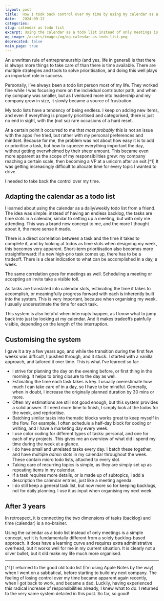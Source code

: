 ```yaml
---
layout: post
title:  How I took back control over my time by using my calendar as a todo list
date:   2024-09-12
categories: 
slug: calendar as todo list
excerpt: Using the calendar as a todo list instead of only meetings is a simple concept, yet it is fundamentally different from a solely backlog-based approach.
og_image: /assets/images/og/og-calendar-as-todo-list.png
deprecated: false
main_page: true
---
```

An unwritten rule of entrepreneurship (and yes, life in general) is that there is always more things to take care of than there is time available. There are multiple strategies and tools to solve prioritisation, and doing this well plays an important role in success.

Personally, I’ve always been a todo list person most of my life. They worked fine while I was focusing more on the individual contributor path, and when my company was smaller, but as I ventured more into leadership and my company grew in size, it slowly became a source of frustration. 

My todo lists have a tendency of being endless. I keep on adding new items, and even if everything is properly prioritised and categorised, there is just no end in sight, with the (not so) rare occasions of a hard reset. 

At a certain point it occurred to me that *most probably* this is not an issue with the apps I’ve tried, but rather with my personal preferences and mindset. Because for me, the problem was not about how easy it is to add or prioritise a task, but how to squeeze everything important the day, without getting overwhelmed by their sheer amount. This became even more apparent as the scope of my responsibilities grew: my company reaching a certain scale, then becoming a VP at a unicorn after an exit.[^1] It was getting increasingly difficult to allocate time for every topic I wanted to drive. 

I needed to take back the control over my time.

## Adapting the calendar as a todo list
I learned about using the calendar as a daily/weekly todo list from a friend. The idea was simple: instead of having an endless backlog, the tasks are time slots in a calendar, similar to setting up a meeting, but with only me attending. This was a brand new concept to me, and the more I thought about it, the more sense it made. 

There is a direct correlation between a task and the time it takes to complete it, and by looking at todos as time slots when designing my week, this becomes very apparent. Short-term prioritisation also becomes more straightforward: if a new high-prio task comes up, there has to be a tradeoff. There is a clear indication to what can be accomplished in a day, a week. 

The same correlation goes for meetings as well. Scheduling a meeting or accepting an invite take a visible toll.

As tasks are translated into calendar slots, estimating the time it takes to accomplish, or meaningfully progress forward with each is inherently built into the system. This is very important, because when organising my week, I usually underestimate the time for each task.

This system is also helpful when interrupts happen, as I know what to jump back into just by looking at my calendar. And it makes tradeoffs painfully visible, depending on the length of the interruption.

## Customising the system
I gave it a try a few years ago, and while the transition during the first few weeks was difficult, I pushed through, and it stuck. I started with a vanilla approach, and tailored it over time. This is what I’ve learned so far:

- I strive for planning the day on the evening before, or first thing in the morning. It helps to bring closure to the day as well.
- Estimating the time each task takes is key. I usually overestimate how much I can take care of in a day, so I have to be mindful. Generally, when in doubt, I increase the originally planned duration by 30 mins or more.
- Often my estimations are still not good enough, but this system provides a solid answer. If I need more time to finish, I simply look at the todos for the week, and reprioritise.
- Batching similar tasks into thematic blocks works great to keep myself in the flow. For example, I often schedule a half-day block for coding or writing, and I have a marketing day every week.
- I use color coding for different types of tasks: personal, and one for each of my projects. This gives me an overview of what did I spend my time during the week at a glance.
- I do have small and unrelated tasks every day. I batch these together, and have multiple *admin* slots in my calendar throughout the week. These contain micro todo lists, attached to every slot.
- Taking care of recurring topics is simple, as they are simply set up as repeating items in my calendar.
- If a task requires more details, or is made up of subtopics, I add a description the calendar entries, just like a meeting agenda.
- I do still keep a general task list, but now more so for keeping backlogs, not for daily planning. I use it as input when organising my next week.

## After 3 years
In retrospect, it is connecting the two dimensions of tasks (backlog) and time (calendar) is a no-brainer.

Using the calendar as a todo list instead of only meetings is a simple concept, yet it is fundamentally different from a solely backlog-based approach. It does have a learning curve and requires extra administrative overhead, but it works well for me in my current situation. It is clearly not a silver bullet, but it did make my life much more organised.

---
[^1] I returned to the good old todo list (I'm using Apple Notes by the way) when I went on a sabbatical, before starting to build my next company. The feeling of losing control over my time became apparent again recently, when I got back to work, and became a dad. Luckily, having experienced this radical increase of responsibilities already, I knew what to do: I returned to the very same system detailed in this post. So far, so good!
